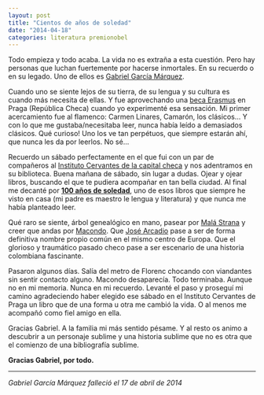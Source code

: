 ```yaml
---
layout: post
title: "Cientos de años de soledad"
date: "2014-04-18"
categories: literatura premionobel
---
```


Todo empieza y todo acaba. La vida no es extraña a esta cuestión. Pero hay personas que luchan fuertemente por hacerse inmortales. En su recuerdo o en su legado. Uno de ellos es [Gabriel García Márquez](http://es.wikipedia.org/wiki/Gabriel_Garc%C3%ADa_M%C3%A1rquez).

<!--more-->

Cuando uno se siente lejos de su tierra, de su lengua y su cultura es cuando más necesita de ellas. Y fue aprovechando una [beca Erasmus](http://www.becaerasmus.com/ ) en Praga (República Checa) cuando yo experimenté esa sensación. Mi primer acercamiento fue al flamenco: Carmen Linares, Camarón, los clásicos... Y con lo que me gustaba/necesitaba leer, nunca había leído a demasiados clásicos. Qué curioso! Uno los ve tan perpétuos, que siempre estarán ahí, que nunca les da por leerlos. No sé...

Recuerdo un sábado perfectamente en el que fui con un par de compañeros al [Instituto Cervantes de la capital checa](http://praga.cervantes.es/es/) y nos adentramos en su biblioteca. Buena mañana de sábado, sin lugar a dudas. Ojear y ojear libros, buscando el que te pudiera acompañar en tan bella ciudad. Al final me decanté por [**100 años de soledad**](http://es.wikipedia.org/wiki/Cien_a%C3%B1os_de_soledad), uno de esos libros que siempre he visto en casa (mi padre es maestro le lengua y literatura) y que nunca me había planteado leer.

Qué raro se siente, árbol genealógico en mano, pasear por [Malá Strana](http://es.wikipedia.org/wiki/Mal%C3%A1_Strana) y creer que andas por [Macondo](http://es.wikipedia.org/wiki/Macondo). Que [José Arcadio](http://es.wikipedia.org/wiki/Jos%C3%A9_Arcadio_Buend%C3%ADa) pase a ser de forma definitiva nombre propio común en el mismo centro de Europa. Que el glorioso y traumático pasado checo pase a ser escenario de una historia colombiana fascinante.

Pasaron algunos días. Salía del metro de Florenc chocando con viandantes sin sentir contacto alguno. Macondo desaparecía. Todo terminaba. Aunque no en mi memoria. Nunca en mi recuerdo. Levanté el paso y proseguí mi camino agradeciendo haber elegido ese sábado en el Instituto Cervantes de Praga un libro que de una forma u otra me cambió la vida. O al menos me acompañó como fiel amigo en ella.

Gracias Gabriel. A la familia mi más sentido pésame. Y al resto os animo a descubrir a un personaje sublime y una historia sublime que no es otra que el comienzo de una bibliografía sublime.

**Gracias Gabriel, por todo.**

---

*Gabriel García Márquez falleció el 17 de abril de 2014*
